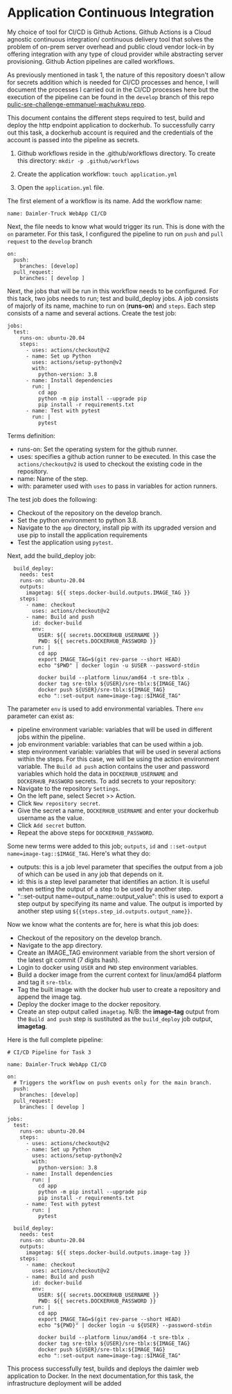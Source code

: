 # Application Continuous Integration

My choice of tool for CI/CD is Github Actions. Github Actions is a Cloud agnostic continuous integration/ continuous delivery tool that solves the problem of on-prem server overhead and public cloud vendor lock-in by offering integration with any type of cloud provider while abstracting server provisioning. Github Action pipelines are called workflows.

As previously mentioned in task 1, the nature of this repository doesn't allow for secrets addition which is needed for CI/CD processes and hence, I will document the processes I carried out in the CI/CD processes here but the execution of the pipeline can be found in the `develop` branch of this repo [pulic-sre-challenge-emmanuel-wachukwu repo](https://github.com/Wach-E/tblx-SRE-Challenge-Emmanuel-Wachukwu/tree/develop).

This document contains the different steps required to test, build and deploy the http endpoint application to dockerhub. To successfully carry out this task, a dockerhub account is required and the credentials of the account is passed into the pipeline as secrets. 

1. Github workflows reside in the .github/workflows directory. To create this directory:
`mkdir -p .github/workflows`

2. Create the application workflow:
`touch application.yml`

3. Open the `application.yml` file.

The first element of a workflow is its name. Add the workflow name:
```
name: Daimler-Truck WebApp CI/CD
```
Next, the file needs to know what would trigger its run. This is done with the `on` parameter. For this task, I configured the pipeline to run on `push` and `pull request` to the `develop` branch
```
on:
  push:
    branches: [develop]
  pull_request:
    branches: [ develop ]
```
Next, the jobs that will be run in this workflow needs to be configured. For this tack, two jobs needs to run; test and build_deploy jobs. A job consists of majorly of its name, machine to run on (**runs-on**) and `steps`. Each step consists of a name and several actions. Create the test job:
```
jobs:
  test:
    runs-on: ubuntu-20.04
    steps:
      - uses: actions/checkout@v2
      - name: Set up Python
        uses: actions/setup-python@v2
        with:
          python-version: 3.8
      - name: Install dependencies
        run: |
          cd app
          python -m pip install --upgrade pip
          pip install -r requirements.txt
      - name: Test with pytest
        run: |
          pytest

```
Terms definition:
- runs-on: Set the operating system for the github runner.
- uses: specifies a github action runner to be executed. In this case the `actions/checkout@v2` is used to checkout the existing code in the repository.
- name: Name of the step.
- with: parameter used with `uses` to pass in variables for action runners.

The test job does the following:
- Checkout of the repository on the develop branch.
- Set the python environment to python 3.8.
- Navigate to the `app` directory, install pip with its upgraded version and use pip to install the application requirements
- Test the application using `pytest`.

Next, add the build_deploy job:
```
  build_deploy:
    needs: test
    runs-on: ubuntu-20.04
    outputs:
      imagetag: ${{ steps.docker-build.outputs.IMAGE_TAG }}
    steps:
      - name: checkout
        uses: actions/checkout@v2
      - name: Build and push
        id: docker-build
        env:
          USER: ${{ secrets.DOCKERHUB_USERNAME }}
          PWD: ${{ secrets.DOCKERHUB_PASSWORD }}
        run: |
          cd app
          export IMAGE_TAG=$(git rev-parse --short HEAD)
          echo "$PWD" | docker login -u $USER --password-stdin

          docker build --platform linux/amd64 -t sre-tblx .
          docker tag sre-tblx ${USER}/sre-tblx:${IMAGE_TAG}
          docker push ${USER}/sre-tblx:${IMAGE_TAG}
          echo "::set-output name=image-tag::$IMAGE_TAG"

```
The parameter `env` is used to add environmental variables. There `env` parameter can exist as:
- pipeline environment variable: variables that will be used in different jobs within the pipeline.
- job environment variable: variables that can be used within a job.
- step environment variable: variables that will be used in several actions within the steps.
For this case, we will be using the action environment variable. The `Build ad push` action contains the user and password variables which hold the data in `DOCKERHUB_USERNAME` and `DOCKERHUB_PASSWORD` secrets. To add secrets to your repository:
- Navigate to the repository `Settings`.
- On the left pane, select Secret >> Action.
- Click `New repository secret`.
- Give the secret a name, `DOCKERHUB_USERNAME` and enter your dockerhub username as the value.
- Click `Add secret` button.
- Repeat the above steps for `DOCKERHUB_PASSWORD`.

Some new terms were added to this job; `outputs`, `id` and `::set-output name=image-tag::$IMAGE_TAG`. Here's what they do:
- outputs: this is a job level parameter that specifies the output from a job of which can be used in any job that depends on it.
- id: this is a step level parameter that identifies an action. It is useful when setting the output of a step to be used by another step.
- "::set-output name=output_name::output_value": this is used to export a step output by specifying its name and value. The output is imported by another step using `${{steps.step_id.outputs.output_name}}`.

Now we know what the contents are for, here is what this job does:
- Checkout of the repository on the develop branch.
- Navigate to the app directory.
- Create an IMAGE_TAG environment variable from the short version of the latest git commit (7 digits hash).
- Login to docker using `USER` and `PWD` step environment variables.
- Build a docker image from the current context for linux/amd64 platform and tag it `sre-tblx`.
- Tag the built image with the docker hub user to create a repository and append the image tag.
- Deploy the docker image to the docker repository.
- Create an step output called `imagetag`.
N/B: the **image-tag** output from the `Build and push` step is sustituted as the `build_deploy` job output, **imagetag**.

Here is the full complete pipeline:

```
# CI/CD Pipeline for Task 3

name: Daimler-Truck WebApp CI/CD

on:
  # Triggers the workflow on push events only for the main branch.
  push:
    branches: [develop]
  pull_request:
    branches: [ develop ]

jobs:
  test:
    runs-on: ubuntu-20.04
    steps:
      - uses: actions/checkout@v2
      - name: Set up Python
        uses: actions/setup-python@v2
        with:
          python-version: 3.8
      - name: Install dependencies
        run: |
          cd app
          python -m pip install --upgrade pip
          pip install -r requirements.txt
      - name: Test with pytest
        run: |
          pytest

  build_deploy:
    needs: test
    runs-on: ubuntu-20.04
    outputs:
      imagetag: ${{ steps.docker-build.outputs.image-tag }}
    steps:
      - name: checkout
        uses: actions/checkout@v2
      - name: Build and push
        id: docker-build
        env:
          USER: ${{ secrets.DOCKERHUB_USERNAME }}
          PWD: ${{ secrets.DOCKERHUB_PASSWORD }}
        run: |
          cd app
          export IMAGE_TAG=$(git rev-parse --short HEAD)
          echo "${PWD}" | docker login -u ${USER} --password-stdin

          docker build --platform linux/amd64 -t sre-tblx .
          docker tag sre-tblx ${USER}/sre-tblx:${IMAGE_TAG}
          docker push ${USER}/sre-tblx:${IMAGE_TAG}
          echo "::set-output name=image-tag::$IMAGE_TAG"
```

This process successfully test, builds and deploys the daimler web application to Docker. In the next documentation,for this task, the infrastructure deployment will be added



